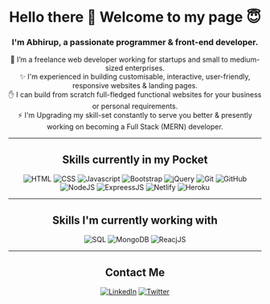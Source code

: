 <div align="center">

# Hello there 👋 Welcome to my page :innocent:
  
### I'm Abhirup, a passionate programmer & front-end developer.
<!--   
   -->
  :boy: I’m a freelance web developer working for startups and small to medium-sized enterprises.  
  :sparkles: I'm experienced in building customisable, interactive, user-friendly, responsive websites & landing pages.  
  :hand: I can build from scratch full-fledged functional websites for your business or personal requirements.  
  :zap: I'm Upgrading my skill-set constantly to serve you better & presently working on becoming a Full Stack (MERN) developer.
  ___

## Skills currently in my Pocket
  ![HTML](https://img.shields.io/badge/HTML-E34F26?style=for-the-badge&logo=html5&logoColor=white)
  ![CSS](https://img.shields.io/badge/CSS-1572B6?style=for-the-badge&logo=css3&logoColor=white)
  ![Javascript](https://img.shields.io/badge/JavaScript-F7DF1E?style=for-the-badge&logo=javascript&logoColor=black)
  ![Bootstrap](https://img.shields.io/badge/Bootstrap-563D7C?style=for-the-badge&logo=bootstrap&logoColor=white)
  ![jQuery](https://img.shields.io/badge/jQuery-0769AD?style=for-the-badge&logo=jquery&logoColor=white)
  ![Git](https://img.shields.io/badge/Git-F05032?style=for-the-badge&logo=git&logoColor=white)
  ![GitHub](https://img.shields.io/badge/GitHub-100000?style=for-the-badge&logo=github&logoColor=white)
  ![NodeJS](https://img.shields.io/badge/Node.js-43853D?style=for-the-badge&logo=node.js&logoColor=white)
  ![ExpreessJS](https://img.shields.io/badge/Express.js-404D59?style=for-the-badge)
  ![Netlify](https://img.shields.io/badge/Netlify-00C7B7?style=for-the-badge&logo=netlify&logoColor=white)
  ![Heroku](https://img.shields.io/badge/Heroku-430098?style=for-the-badge&logo=heroku&logoColor=white)   
  ___
  
  
  
  
  
## Skills I'm currently working with
  ![SQL](https://img.shields.io/badge/SQLite-003B57?style=for-the-badge&logo=sqlite&logoColor=white)
  ![MongoDB](https://img.shields.io/badge/MongoDB-4EA94B?style=for-the-badge&logo=mongodb&logoColor=white)
  ![ReacjJS](https://img.shields.io/badge/React-20232A?style=for-the-badge&logo=react&logoColor=61DAFB)  
  ___  
    
  
## Contact Me
  [![LinkedIn](https://img.shields.io/badge/LinkedIn-0a66c2?style=for-the-badge&logo=LinkedIn&logoColor=white)](https://www.linkedin.com/in/basu-abhirup/)
  [![Twitter](https://img.shields.io/badge/Twitter-1da1f2?style=for-the-badge&logo=Twitter&logoColor=white)](https://twitter.com/basu_abhirup27)

  
</div>



<!-- - 
- 🌱 I’m currently learning Databases, SQL & MongoDB
- 👯 I’m looking to collaborate on ...
- 🤔 I’m looking for help with ...
- 💬 Ask me about ...
- 📫 How to reach me: ...
- 😄 Pronouns: ...
- ⚡ Fun fact: ...
             -->
